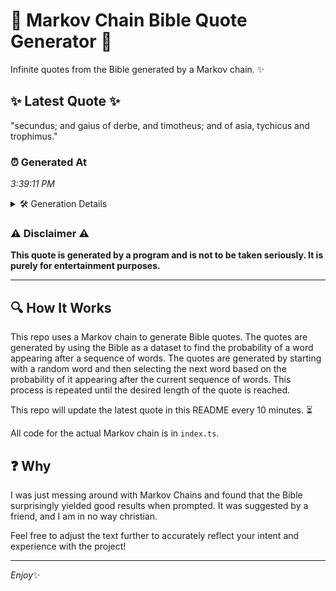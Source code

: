 # 📖 Markov Chain Bible Quote Generator 📖

Infinite quotes from the Bible generated by a Markov chain. ✨

## ✨ Latest Quote ✨
"secundus; and gaius of derbe, and timotheus; and of asia, tychicus and trophimus."

### ⏰ Generated At
*3:39:11 PM*

<details>
    <summary>🛠️ Generation Details</summary>
    <p>
        <strong>🌱 Seed:</strong> secundus;<br>
        <strong>🔄 Iterations:</strong> 12<br>
        <strong>📜 Context History:</strong><br>[ secundus; ]: and<br>[ secundus;, and ]: gaius<br>[ secundus;, and, gaius ]: of<br>[ secundus;, and, gaius, of ]: derbe,<br>[ secundus;, and, gaius, of, derbe, ]: and<br>[ secundus;, and, gaius, of, derbe,, and ]: timotheus;<br>[ and, gaius, of, derbe,, and, timotheus; ]: and<br>[ gaius, of, derbe,, and, timotheus;, and ]: of<br>[ of, derbe,, and, timotheus;, and, of ]: asia,<br>[ derbe,, and, timotheus;, and, of, asia, ]: tychicus<br>[ and, timotheus;, and, of, asia,, tychicus ]: and<br>[ timotheus;, and, of, asia,, tychicus, and ]: trophimus.<br>
    </p>
</details>

### ⚠️ Disclaimer ⚠️
**This quote is generated by a program and is not to be taken seriously. It is purely for entertainment purposes.**

---

## 🔍 How It Works

This repo uses a Markov chain to generate Bible quotes. The quotes are generated by using the Bible as a dataset to find the probability of a word appearing after a sequence of words. The quotes are generated by starting with a random word and then selecting the next word based on the probability of it appearing after the current sequence of words. This process is repeated until the desired length of the quote is reached.

This repo will update the latest quote in this README every 10 minutes. ⏳

All code for the actual Markov chain is in `index.ts`.

## ❓ Why

I was just messing around with Markov Chains and found that the Bible surprisingly yielded good results when prompted. 
It was suggested by a friend, and I am in no way christian.

Feel free to adjust the text further to accurately reflect your intent and experience with the project!

---

*Enjoy*✨

